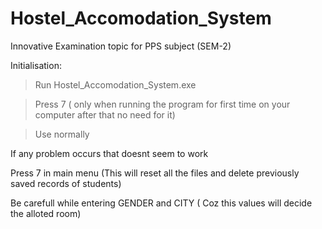 # Hostel_Accomodation_System
Innovative Examination topic for PPS subject (SEM-2)

Initialisation:
>Run Hostel_Accomodation_System.exe

>Press 7 ( only when running the program for first time on your computer after that no need for it)

>Use normally

If any problem occurs that doesnt seem to work 

Press 7 in main menu
(This will reset all the files and delete previously saved records of students)

Be carefull while entering 
GENDER and CITY
( Coz this values will decide the alloted room)

